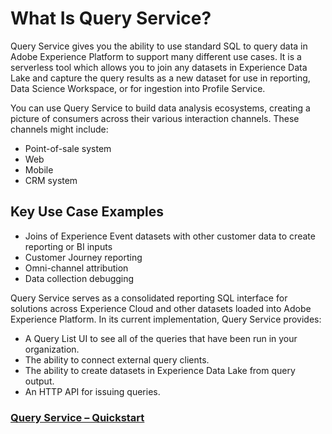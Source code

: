 # What Is Query Service?

Query Service gives you the ability to use standard SQL to query data in Adobe Experience Platform to support many different use cases. It is a serverless tool which allows you to join any datasets in Experience Data Lake and capture the query results as a new dataset for use in reporting, Data Science Workspace, or for ingestion into Profile Service. 

You can use Query Service to build data analysis ecosystems, creating a picture of consumers across their various interaction channels. These channels might include:

*   Point-of-sale system
*   Web
*   Mobile
*   CRM system

## Key Use Case Examples
* Joins of Experience Event datasets with other customer data to create reporting or BI inputs
* Customer Journey reporting
* Omni-channel attribution
* Data collection debugging


Query Service serves as a consolidated reporting SQL interface for solutions across Experience Cloud and other datasets loaded into Adobe Experience Platform. In its current implementation, Query Service provides:

*   A Query List UI to see all of the queries that have been run in your organization.
*   The ability to connect external query clients.
*   The ability to create datasets in Experience Data Lake from query output.
*   An HTTP API for issuing queries.

### [Query Service – Quickstart](qs-quickstart.md)